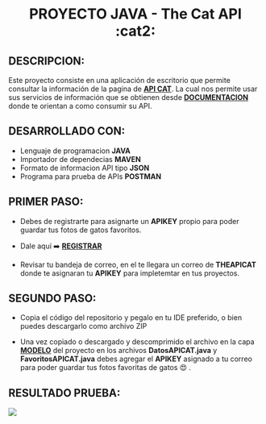 <center><h1>PROYECTO JAVA - The Cat API :cat2: </h1></center>

## DESCRIPCION:

Este proyecto consiste en una aplicación de escritorio que permite consultar la información de la pagina de <a href="https://thecatapi.com/#pricing" target="_blank">__API CAT__</a>. La cual nos permite usar sus servicios de información que se obtienen desde <a href="https://developers.thecatapi.com/view-account/ylX4blBYT9FaoVd6OhvR?report=bOoHBz-8t" target="_blank">__DOCUMENTACION__</a> donde te orientan a como consumir su API.

## DESARROLLADO CON:
+ Lenguaje de programacion __JAVA__
+ Importador de dependecias __MAVEN__
+ Formato de informacion API tipo __JSON__
+ Programa para prueba de APIs __POSTMAN__

## PRIMER PASO:

+ Debes de registrarte para asignarte un __APIKEY__ propio para poder guardar tus fotos de gatos favoritos.

+ Dale aquí :arrow_right: <a href="https://thecatapi.com/signup" target="_blank">__REGISTRAR__</a>

+ Revisar tu bandeja de correo, en el te llegara un correo de __THEAPICAT__ donde te asignaran tu __APIKEY__ para impletemtar en tus proyectos.

## SEGUNDO PASO:

+ Copia el código del repositorio y pegalo en tu IDE preferido, o bien puedes descargarlo como archivo ZIP

+ Una vez copiado o descargado y descomprimido el archivo en la capa <a href="https://github.com/Roman31X/Proyecto-APICAT-JAVA/tree/master/src/main/java/com/roman31x/proyectothecatapi/modelo" target="_blank">__MODELO__</a> del proyecto en los archivos __DatosAPICAT.java__ y __FavoritosAPICAT.java__ debes agregar el __APIKEY__ asignado a tu correo para poder guardar tus fotos favoritas de gatos :heart_eyes: .

## RESULTADO PRUEBA:

<img src="https://github.com/Roman31X/Proyecto-APICAT-JAVA/blob/master/src/main/resources/imagenesCAT/ProyectoTheCatAPI.gif">
